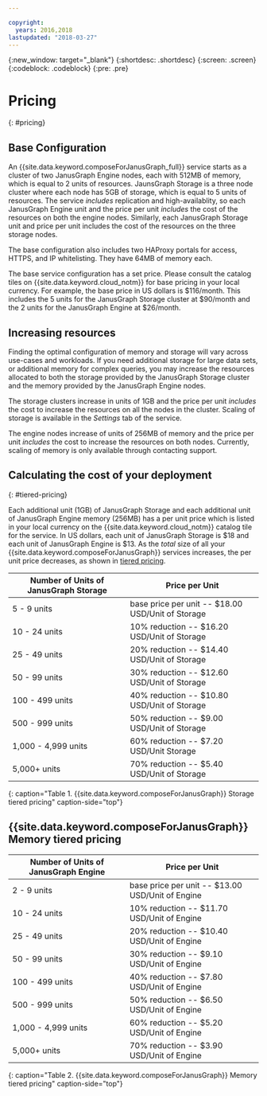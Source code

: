 ```yaml
---

copyright:
  years: 2016,2018
lastupdated: "2018-03-27"
---
```


{:new_window: target="_blank"}
{:shortdesc: .shortdesc}
{:screen: .screen}
{:codeblock: .codeblock}
{:pre: .pre}

# Pricing
{: #pricing}

## Base Configuration
An {{site.data.keyword.composeForJanusGraph_full}} service starts as a cluster of two JanusGraph Engine nodes, each with 512MB of memory, which is equal to 2 units of resources. JaunsGraph Storage is a three node cluster where each node has 5GB of storage, which is equal to 5 units of resources. The service _includes_ replication and high-availablity, so each JanusGraph Engine unit and the price per unit _includes_ the cost of the resources on both the engine nodes. Similarly, each JanusGraph Storage unit and price per unit includes the cost of the resources on the three storage nodes.

The base configuration also includes two HAProxy portals for access, HTTPS, and IP whitelisting. They have 64MB of memory each.

The base service configuration has a set price. Please consult the catalog tiles on {{site.data.keyword.cloud_notm}} for base pricing in your local currency. For example, the base price in US dollars is $116/month. This includes the 5 units for the JanusGraph Storage cluster at $90/month and the 2 units for the JanusGraph Engine at $26/month.

## Increasing resources

Finding the optimal configuration of memory and storage will vary across use-cases and workloads. If you need additional storage for large data sets, or additional memory for complex queries, you may increase the resources allocated to both the storage provided by the JanusGraph Storage cluster and the memory provided by the JanusGraph Engine nodes. 

The storage clusters increase in units of 1GB and the price per unit _includes_ the cost to increase the resources on all the nodes in the cluster. Scaling of storage is available in the _Settings_ tab of the service.
 
The engine nodes increase of units of 256MB of memory and the price per unit _includes_ the cost to increase the resources on both nodes. Currently, scaling of memory is only available through contacting support.

## Calculating the cost of your deployment
{: #tiered-pricing}

Each additional unit (1GB) of JanusGraph Storage and each additional unit of JanusGraph Engine memory (256MB) has a per unit price which is listed in your local currency on the  {{site.data.keyword.cloud_notm}} catalog tile for the service. In US dollars, each unit of JanusGraph Storage is $18 and each unit of JanusGraph Engine is $13. As the _total_ size of all your {{site.data.keyword.composeForJanusGraph}} services increases, the per unit price decreases, as shown in [tiered pricing](#tiered-pricing).

Number of Units of JanusGraph Storage|Price per Unit
----------|-----------
5 - 9 units|base price per unit -- $18.00 USD/Unit of Storage
10 - 24 units|10% reduction -- $16.20 USD/Unit of Storage
25 - 49 units|20% reduction -- $14.40 USD/Unit of Storage
50 - 99 units|30% reduction -- $12.60 USD/Unit of Storage
100 - 499 units|40% reduction -- $10.80 USD/Unit of Storage
500 - 999 units|50% reduction -- $9.00 USD/Unit of Storage
1,000 - 4,999 units|60% reduction -- $7.20 USD/Unit Storage
5,000+ units|70% reduction -- $5.40 USD/Unit of Storage
{: caption="Table 1. {{site.data.keyword.composeForJanusGraph}} Storage tiered pricing" caption-side="top"}

## {{site.data.keyword.composeForJanusGraph}} Memory tiered pricing

Number of Units of JanusGraph Engine|Price per Unit
----------|-----------
2 - 9 units|base price per unit -- $13.00 USD/Unit of Engine
10 - 24 units|10% reduction -- $11.70 USD/Unit of Engine
25 - 49 units|20% reduction -- $10.40 USD/Unit of Engine
50 - 99 units|30% reduction -- $9.10 USD/Unit of Engine
100 - 499 units|40% reduction -- $7.80 USD/Unit of Engine
500 - 999 units|50% reduction -- $6.50 USD/Unit of Engine
1,000 - 4,999 units|60% reduction -- $5.20 USD/Unit of Engine
5,000+ units|70% reduction -- $3.90 USD/Unit of Engine
{: caption="Table 2. {{site.data.keyword.composeForJanusGraph}} Memory tiered pricing" caption-side="top"}
